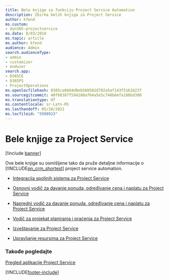 ```yaml
---
title: Bele knjige za funkciju Project Service Automation
description: Zbirka belih knjiga za Project Service
author: kfend
ms.custom:
- dyn365-projectservice
ms.date: 8/03/2018
ms.topic: article
ms.author: kfend
audience: Admin
search.audienceType:
- admin
- customizer
- enduser
search.app:
- D365CE
- D365PS
- ProjectOperations
ms.openlocfilehash: 0385ca6684d0eb580502d792a5af143f51616237
ms.sourcegitcommit: 40f68387f594180af64a5e5c748b6efa188bd300
ms.translationtype: HT
ms.contentlocale: sr-Latn-RS
ms.lasthandoff: 05/10/2021
ms.locfileid: "5998923"
---
```

# <a name="white-papers-for-project-service"></a>Bele knjige za Project Service

[!include [banner](../includes/psa-now-project-operations.md)]

Ove bele knjige su osmišljene tako da pruže detaljne informacije o [!INCLUDE[pn_crm_shortest](../includes/pn-crm-shortest.md)] project service automation.

-   [Integracija spoljnih sistema za Project Service](https://go.microsoft.com/fwlink/?LinkId=825445)

-   [Osnovni vodič za davanje ponuda, određivanje cena i naplatu za Project Service](https://go.microsoft.com/fwlink/?LinkId=825241)

-   [Napredni vodič za davanje ponuda, određivanje cena i naplatu za Project Service](https://go.microsoft.com/fwlink/?LinkId=825242)

-   [Vodič za projekat planiranja i praćenja za Project Service](https://go.microsoft.com/fwlink/?LinkId=825243)

-   [Izveštavanje za Project Service](https://go.microsoft.com/fwlink/?LinkId=825446)

-   [Upravljanje resursima za Project Service](https://go.microsoft.com/fwlink/?LinkId=825244)

### <a name="see-also"></a>Takođe pogledajte
 [Pregled aplikacije Project Service](../psa/overview.md)


[!INCLUDE[footer-include](../includes/footer-banner.md)]